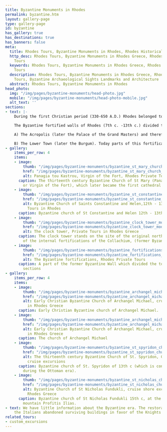 ```yaml
---
title: Byzantine Monuments in Rhodes
permalink: byzantine.htm
layout: gallery-page
type: gallery-page
id: byzantine
has_gallery: true
has_destinations: true
has_banners: false
meta:
  title: Rhodes Tours, Byzantine Monuments in Rhodes, Rhodes Historical Tours
  http_desc: Rhodes Tours, Byzantine Monuments in Rhodes Greece, Rhodes Historical
    Tours
  keywords: Rhodes Tours, Byzantine Monuments in Rhodes Greece, Rhodes Historical
    Tours
  description: Rhodes Tours, Byzantine Monuments in Rhodes Greece, Rhodes Historical
    Tours, Byzantine Archaeological Sights Landmarks and Architecture
  abstract: Rhodes Tours, Byzantine Monuments in Rhodes
head_photo:
  img: "/img/pages/byzantine-monuments/head-photo.jpg"
  mobile: "/img/pages/byzantine-monuments/head-photo-mobile.jpg"
  alt_text: ''
sections:
- text: |-
    During the first Christian period (330-650 A.D.) Rhodes belonged to a part of the Christianized empire called the Byzantine Empire. The Island was a very important military base. As a significant Byzantine trading port, it was also a crossroads for ships sailing between Constantinople and Alexandria.

    The Byzantine fortified walls of Rhodes (7th c. -13th c.) divided the town into two sections:

    A) The Acropolis (later the Palace of the Grand Masters) and therefore the Upper Town which is that the area surrounding the acropolis (later the Collachio).

    B) The Lower Town (later the Burgum). Today parts of this fortification survive mostly within the Collachio, incorporated into later structures. Rhodes city had an excellent number of churches, among them some basilicas of impressive dimensions.
- gallery:
    items_per_row: 4
    items:
    - image:
        thumb: "/img/pages/byzantine-monuments/byzantine_st_mary_church_mod_small.jpg"
        href: "/img/pages/byzantine-monuments/byzantine_st_mary_church_mod.jpg"
        alt: Panagia tou Kastrou, Virgin of the Fort, Rhodes Private Tours
      caption: The thirteenth century Byzantine Church of St Mary (Panagia tou Kastrou
        or Virgin of the Fort), which later became the first cathedral of the Knights.
    - image:
        thumb: "/img/pages/byzantine-monuments/byzantine_st_constantine_church_mod_small.jpg"
        href: "/img/pages/byzantine-monuments/byzantine_st_constantine_church_mod.jpg"
        alt: Byzantine Church of Saints Constantine and Helen,12th - 13th, Private
          Tours in Rhodes
      caption: Byzantine church of St Constantine and Helen 12th - 13th c.
    - image:
        thumb: "/img/pages/byzantine-monuments/byzantine_clock_tower_mod_small.jpg"
        href: "/img/pages/byzantine-monuments/byzantine_clock_tower_mod.jpg"
        alt: The clock tower, Private Tours in Rhodes Greece
      caption: The clock tower stands on the site of the original north-west tower
        of the internal fortifications of the Collachium, (former Byzantine fortifications).
    - image:
        thumb: "/img/pages/byzantine-monuments/byzantine_fortifications_mod_small.jpg"
        href: "/img/pages/byzantine-monuments/byzantine_fortifications_mod.jpg"
        alt: The Byzantine fortifications, Rhodes Private Tours
      caption: A part of the former Byzantine Wall which divided the town into two
        sections
- gallery:
    items_per_row: 4
    items:
    - image:
        thumb: "/img/pages/byzantine-monuments/byzantine_archangel_michael_church_mod_small.jpg"
        href: "/img/pages/byzantine-monuments/byzantine_archangel_michael_church_mod.jpg"
        alt: Early Christian Byzantine Church of Archangel Michael, cruise shore excursions
          in Rhodes Greece
      caption: Early Christian Byzantine church of Archangel Michael.
    - image:
        thumb: "/img/pages/byzantine-monuments/byzantine_archangel_michael_church_2_mod_small.jpg"
        href: "/img/pages/byzantine-monuments/byzantine_archangel_michael_church_2_mod.jpg"
        alt: Early Christian Byzantine Church of Archangel Michael, cruise shore excursions
          in Rhodes Greece
      caption: The church of Archangel Michael
    - image:
        thumb: "/img/pages/byzantine-monuments/byzantine_st_spyridon_church_mod_small.jpg"
        href: "/img/pages/byzantine-monuments/byzantine_st_spyridon_church_mod.jpg"
        alt: The thirteenth century Byzantine Church of St. Spyridon, Greece Rhodes
          cruise excursions
      caption: Byzantine church of St. Spyridon of 13th c (which is converted to mosque
        during the Ottoman era).
    - image:
        thumb: "/img/pages/byzantine-monuments/byzantine_st_nicholas_church_mod_small.jpg"
        href: "/img/pages/byzantine-monuments/byzantine_st_nicholas_church_mod.jpg"
        alt: Byzantine Church of St Nicholas Fundukli, cruise shore excursions in
          Rhodes Greece
      caption: Byzantine church of St Nicholas Fundukli 15th c, at the foot of the
        mountain Profitis Ilias.
- text: We have little information about the Byzantine era. The restoration work of
    the Italians abandoned surviving buildings in favor of the Knights period.
related_tours:
- custom_excursions
---
```



